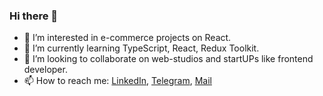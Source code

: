 ### Hi there 👋

- 👀 I’m interested in e-commerce projects on React.
- 🌱 I’m currently learning TypeScript, React, Redux Toolkit.
- 👯 I’m looking to collaborate on web-studios and startUPs like frontend developer.
- 📫 How to reach me: [LinkedIn](https://www.linkedin.com/in/konfedratmykola/), [Telegram](https://t.me/nickbvr), [Mail](mailto:kkonfedrat@gmail.com)
